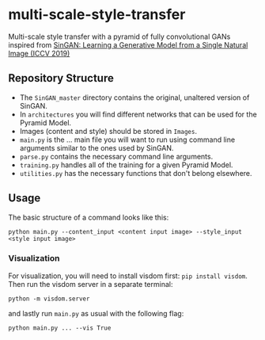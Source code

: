 # multi-scale-style-transfer

Multi-scale style transfer with a pyramid of fully convolutional GANs inspired from [SinGAN: Learning a Generative Model from a Single Natural Image (ICCV 2019)](https://arxiv.org/abs/1905.01164) 

## Repository Structure

- The `SinGAN_master` directory contains the original, unaltered version of SinGAN. 
- In `architectures` you will find different networks that can be used for the Pyramid Model.
- Images (content and style) should be stored in `Images`.
- `main.py` is the ... main file you will want to run using command line arguments similar to the ones used by SinGAN.
- `parse.py` contains the necessary command line arguments.
- `training.py` handles all of the training for a given Pyramid Model.
- `utilities.py` has the necessary functions that don't belong elsewhere.

## Usage

The basic structure of a command looks like this:

```python main.py --content_input <content input image> --style_input <style input image>```


### Visualization
For visualization, you will need to install visdom first: `pip install visdom`. Then run the visdom server in a separate terminal:

```python -m visdom.server``` 

and lastly run `main.py` as usual with the following flag:

```python main.py ... --vis True```
